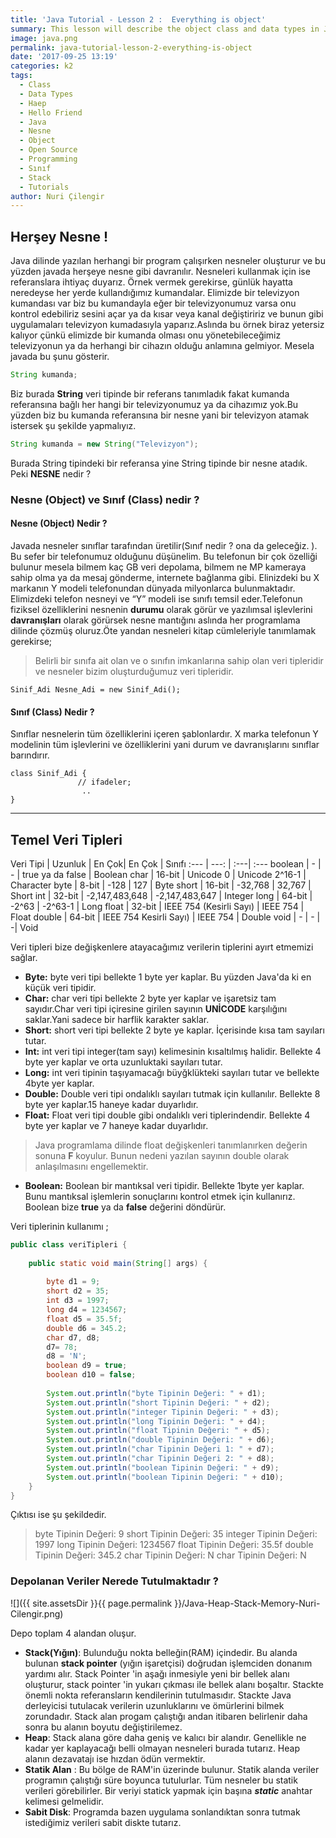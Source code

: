 ```yaml
---
title: 'Java Tutorial - Lesson 2 :  Everything is object'
summary: This lesson will describe the object class and data types in Java
image: java.png
permalink: java-tutorial-lesson-2-everything-is-object
date: '2017-09-25 13:19'
categories: k2
tags:
  - Class
  - Data Types
  - Haep
  - Hello Friend
  - Java
  - Nesne
  - Object
  - Open Source
  - Programming
  - Sınıf
  - Stack
  - Tutorials
author: Nuri Çilengir
---
```

## Herşey Nesne !
Java dilinde yazılan herhangi bir program çalışırken nesneler oluşturur ve bu yüzden javada herşeye nesne gibi davranılır. Nesneleri kullanmak için ise referanslara ihtiyaç duyarız.
Örnek vermek gerekirse,
günlük hayatta neredeyse her yerde kullandığımız kumandalar. Elimizde bir televizyon kumandası var biz bu kumandayla eğer bir televizyonumuz varsa onu kontrol edebiliriz sesini açar ya da kısar veya kanal değiştiririz ve bunun gibi uygulamaları televizyon kumadasıyla yaparız.Aslında bu örnek biraz yetersiz kalıyor çünkü elimizde bir kumanda olması onu yönetebileceğimiz televizyonun ya da herhangi bir cihazın olduğu anlamına gelmiyor. Mesela javada bu şunu gösterir.
```java
String kumanda;
```
Biz burada **String** veri tipinde bir referans tanımladık fakat kumanda referansına bağlı her hangi bir televizyonumuz ya da cihazımız yok.Bu yüzden biz bu kumanda referansına bir nesne yani bir televizyon  atamak istersek şu şekilde yapmalıyız.
```java
String kumanda = new String("Televizyon");
```
Burada String tipindeki bir referansa yine String tipinde bir nesne atadık. Peki **NESNE** nedir ?
### Nesne (Object) ve Sınıf (Class) nedir ?

#### Nesne (Object) Nedir ? 

Javada nesneler sınıflar tarafından üretilir(Sınıf nedir ? ona da geleceğiz. ). Bu sefer bir telefonumuz olduğunu düşünelim. Bu telefonun bir çok özelliği bulunur mesela bilmem kaç GB veri depolama, bilmem ne MP kameraya sahip olma ya da mesaj gönderme, internete bağlanma gibi. Elinizdeki bu X markanın Y modeli telefonundan dünyada milyonlarca bulunmaktadır. Elimizdeki telefon nesneyi  ve “Y” modeli ise sınıfı temsil eder.Telefonun fiziksel özelliklerini nesnenin **durumu** olarak görür ve yazılımsal işlevlerini **davranışları** olarak görürsek nesne mantığını aslında her programlama dilinde çözmüş oluruz.Öte yandan nesneleri kitap cümleleriyle tanımlamak gerekirse;
> Belirli bir sınıfa ait olan ve o sınıfın imkanlarına sahip olan veri tipleridir ve nesneler bizim oluşturduğumuz veri tipleridir.

```
Sinif_Adi Nesne_Adi = new Sinif_Adi();
```

 #### Sınıf (Class) Nedir ? 
 
Sınıflar nesnelerin tüm özelliklerini içeren şablonlardır. X marka telefonun Y modelinin tüm işlevlerini ve özelliklerini yani durum ve davranışlarını sınıflar barındırır.

```
class Sinif_Adi {
               // ifadeler;
                ..
}
```



-----
## Temel Veri Tipleri

Veri Tipi | Uzunluk | En Çok| En Çok | Sınıfı
:--- | ---: | :---| :---
boolean | - | - | true  ya da  false | Boolean
char | 16-bit | Unicode 0 | Unicode 2^16-1 | Character
byte | 8-bit | -128 | 127 | Byte
short | 16-bit | -32,768 | 32,767 | Short
int | 32-bit | -2,147,483,648 | -2,147,483,647 | Integer
long | 64-bit | -2^63 | -2^63-1 | Long
float | 32-bit | IEEE 754 (Kesirli Sayı) | IEEE 754 | Float
double | 64-bit | IEEE 754 Kesirli Sayı) | IEEE 754 | Double
void | - | - | -| Void

Veri tipleri bize değişkenlere atayacağımız verilerin tiplerini ayırt etmemizi sağlar.

* **Byte:** byte veri tipi bellekte 1 byte yer kaplar. Bu yüzden Java'da ki en küçük veri tipidir.
* **Char:** char veri tipi bellekte 2 byte yer kaplar ve işaretsiz tam sayıdır.Char veri tipi içiresine girilen sayının **UNİCODE** karşılığını saklar.Yani sadece bir harflik karakter saklar.
* **Short:** short veri tipi bellekte 2 byte ye kaplar. İçerisinde kısa tam sayıları tutar.
* **Int:** int veri tipi integer(tam sayı) kelimesinin kısaltılmış halidir. Bellekte 4 byte yer kaplar ve orta uzunluktaki sayıları tutar.
* **Long:** int veri tipinin taşıyamacağı büyğklükteki sayıları tutar ve bellekte 4byte yer kaplar.
* **Double:** Double veri tipi ondalıklı sayıları tutmak için kullanılır. Bellekte 8 byte yer kaplar.15 haneye kadar duyarlıdır.
* **Float:** Float veri tipi double gibi ondalıklı veri tiplerindendir. Bellekte 4 byte yer kaplar ve 7 haneye kadar duyarlıdır.
> Java programlama dilinde float değişkenleri tanımlanırken değerin sonuna **F** koyulur. Bunun nedeni yazılan sayının double olarak anlaşılmasını engellemektir.
* **Boolean:** Boolean bir mantıksal veri tipidir. Bellekte  1byte yer kaplar. Bunu mantıksal işlemlerin sonuçlarını kontrol etmek için kullanırız. Boolean bize **true** ya da **false** değerini döndürür.


Veri tiplerinin kullanımı ;

``` java
public class veriTipleri {
 
    public static void main(String[] args) {
 
        byte d1 = 9;
        short d2 = 35;
        int d3 = 1997;
        long d4 = 1234567;
        float d5 = 35.5f;
        double d6 = 345.2;
        char d7, d8;
        d7= 78;
        d8 = 'N';
        boolean d9 = true;
        boolean d10 = false;
 
        System.out.println("byte Tipinin Değeri: " + d1);
        System.out.println("short Tipinin Değeri: " + d2);
        System.out.println("integer Tipinin Değeri: " + d3);
        System.out.println("long Tipinin Değeri: " + d4);
        System.out.println("float Tipinin Değeri: " + d5);
        System.out.println("double Tipinin Değeri: " + d6);
        System.out.println("char Tipinin Değeri 1: " + d7);
        System.out.println("char Tipinin Değeri 2: " + d8);
        System.out.println("boolean Tipinin Değeri: " + d9);
        System.out.println("boolean Tipinin Değeri: " + d10);
    }
}
```

Çıktısı ise şu şekildedir.
> byte Tipinin Değeri: 9
> short Tipinin Değeri: 35
> integer Tipinin Değeri: 1997
> long Tipinin Değeri: 1234567
> float Tipinin Değeri: 35.5f
> double Tipinin Değeri: 345.2
> char Tipinin Değeri: N
> char Tipinin Değeri: N

### Depolanan Veriler Nerede Tutulmaktadır ? 

![]({{ site.assetsDir }}{{ page.permalink }}/Java-Heap-Stack-Memory-Nuri-Cilengir.png)

Depo toplam 4 alandan oluşur.

* **Stack(Yığın)**: Bulunduğu nokta belleğin(RAM) içindedir. Bu alanda bulunan **stack pointer** (yığın işaretçisi) doğrudan işlemciden donanım yardımı alır. Stack Pointer 'in aşağı inmesiyle yeni bir bellek alanı oluşturur, stack pointer 'in yukarı çıkması ile bellek alanı boşaltır. Stackte önemli nokta referansların kendilerinin tutulmasıdır. Stackte Java derleyicisi tutulacak verilerin uzunluklarını ve ömürlerini bilmek zorundadır. Stack alan progam çalıştığı andan itibaren belirlenir daha sonra bu alanın boyutu değiştirilemez. 
* **Heap**: Stack alana göre daha geniş ve kalıcı bir alandır. Genellikle ne kadar yer kaplayacağı belli olmayan nesneleri burada tutarız. Heap  alanın dezavatajı ise hızdan ödün vermektir.
*  **Statik Alan** : Bu bölge de  RAM'in üzerinde bulunur. Statik alanda veriler programın çalıştığı süre boyunca tutulurlar. Tüm nesneler bu statik verileri görebilirler. Bir veriyi statick yapmak için başına ***static*** anahtar kelimesi gelmelidir.
*  **Sabit Disk**: Programda bazen uygulama sonlandıktan sonra tutmak istediğimiz verileri sabit diskte tutarız.